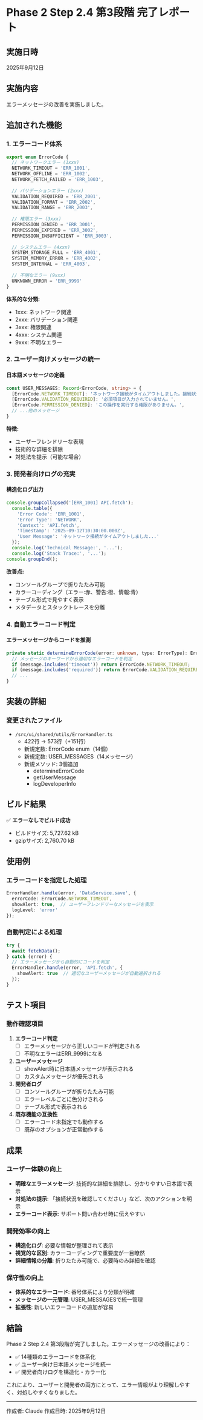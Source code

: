 # Phase 2 Step 2.4 第3段階 完了レポート

## 実施日時
2025年9月12日

## 実施内容
エラーメッセージの改善を実施しました。

## 追加された機能

### 1. エラーコード体系
```typescript
export enum ErrorCode {
  // ネットワークエラー (1xxx)
  NETWORK_TIMEOUT = 'ERR_1001',
  NETWORK_OFFLINE = 'ERR_1002',
  NETWORK_FETCH_FAILED = 'ERR_1003',
  
  // バリデーションエラー (2xxx)
  VALIDATION_REQUIRED = 'ERR_2001',
  VALIDATION_FORMAT = 'ERR_2002',
  VALIDATION_RANGE = 'ERR_2003',
  
  // 権限エラー (3xxx)
  PERMISSION_DENIED = 'ERR_3001',
  PERMISSION_EXPIRED = 'ERR_3002',
  PERMISSION_INSUFFICIENT = 'ERR_3003',
  
  // システムエラー (4xxx)
  SYSTEM_STORAGE_FULL = 'ERR_4001',
  SYSTEM_MEMORY_ERROR = 'ERR_4002',
  SYSTEM_INTERNAL = 'ERR_4003',
  
  // 不明なエラー (9xxx)
  UNKNOWN_ERROR = 'ERR_9999'
}
```

**体系的な分類:**
- 1xxx: ネットワーク関連
- 2xxx: バリデーション関連
- 3xxx: 権限関連
- 4xxx: システム関連
- 9xxx: 不明なエラー

### 2. ユーザー向けメッセージの統一

#### 日本語メッセージの定義
```typescript
const USER_MESSAGES: Record<ErrorCode, string> = {
  [ErrorCode.NETWORK_TIMEOUT]: 'ネットワーク接続がタイムアウトしました。接続状況を確認してください。',
  [ErrorCode.VALIDATION_REQUIRED]: '必須項目が入力されていません。',
  [ErrorCode.PERMISSION_DENIED]: 'この操作を実行する権限がありません。',
  // ...他のメッセージ
}
```

**特徴:**
- ユーザーフレンドリーな表現
- 技術的な詳細を排除
- 対処法を提示（可能な場合）

### 3. 開発者向けログの充実

#### 構造化ログ出力
```typescript
console.groupCollapsed('[ERR_1001] API.fetch');
  console.table({
    'Error Code': 'ERR_1001',
    'Error Type': 'NETWORK',
    'Context': 'API.fetch',
    'Timestamp': '2025-09-12T10:30:00.000Z',
    'User Message': 'ネットワーク接続がタイムアウトしました...'
  });
  console.log('Technical Message:', '...');
  console.log('Stack Trace:', '...');
console.groupEnd();
```

**改善点:**
- コンソールグループで折りたたみ可能
- カラーコーディング（エラー:赤、警告:橙、情報:青）
- テーブル形式で見やすく表示
- メタデータとスタックトレースを分離

### 4. 自動エラーコード判定

#### エラーメッセージからコードを推測
```typescript
private static determineErrorCode(error: unknown, type: ErrorType): ErrorCode {
  // メッセージのキーワードから適切なエラーコードを判定
  if (message.includes('timeout')) return ErrorCode.NETWORK_TIMEOUT;
  if (message.includes('required')) return ErrorCode.VALIDATION_REQUIRED;
  // ...
}
```

## 実装の詳細

### 変更されたファイル
- `/src/ui/shared/utils/ErrorHandler.ts`
  - 422行 → 573行（+151行）
  - 新規定数: ErrorCode enum（14個）
  - 新規定数: USER_MESSAGES（14メッセージ）
  - 新規メソッド: 3個追加
    - determineErrorCode
    - getUserMessage
    - logDeveloperInfo

## ビルド結果
✅ **エラーなしでビルド成功**
- ビルドサイズ: 5,727.62 kB
- gzipサイズ: 2,760.70 kB

## 使用例

### エラーコードを指定した処理
```typescript
ErrorHandler.handle(error, 'DataService.save', {
  errorCode: ErrorCode.NETWORK_TIMEOUT,
  showAlert: true,  // ユーザーフレンドリーなメッセージを表示
  logLevel: 'error'
});
```

### 自動判定による処理
```typescript
try {
  await fetchData();
} catch (error) {
  // エラーメッセージから自動的にコードを判定
  ErrorHandler.handle(error, 'API.fetch', {
    showAlert: true  // 適切なユーザーメッセージが自動選択される
  });
}
```

## テスト項目

### 動作確認項目
1. **エラーコード判定**
   - [ ] エラーメッセージから正しいコードが判定される
   - [ ] 不明なエラーはERR_9999になる

2. **ユーザーメッセージ**
   - [ ] showAlert時に日本語メッセージが表示される
   - [ ] カスタムメッセージが優先される

3. **開発者ログ**
   - [ ] コンソールグループが折りたたみ可能
   - [ ] エラーレベルごとに色分けされる
   - [ ] テーブル形式で表示される

4. **既存機能の互換性**
   - [ ] エラーコード未指定でも動作する
   - [ ] 既存のオプションが正常動作する

## 成果

### ユーザー体験の向上
- **明確なエラーメッセージ**: 技術的な詳細を排除し、分かりやすい日本語で表示
- **対処法の提示**: 「接続状況を確認してください」など、次のアクションを明示
- **エラーコード表示**: サポート問い合わせ時に伝えやすい

### 開発効率の向上
- **構造化ログ**: 必要な情報が整理されて表示
- **視覚的な区別**: カラーコーディングで重要度が一目瞭然
- **詳細情報の分離**: 折りたたみ可能で、必要時のみ詳細を確認

### 保守性の向上
- **体系的なエラーコード**: 番号体系により分類が明確
- **メッセージの一元管理**: USER_MESSAGESで統一管理
- **拡張性**: 新しいエラーコードの追加が容易

## 結論
Phase 2 Step 2.4 第3段階が完了しました。エラーメッセージの改善により：

- ✅ 14種類のエラーコードを体系化
- ✅ ユーザー向け日本語メッセージを統一
- ✅ 開発者向けログを構造化・カラー化

これにより、ユーザーと開発者の両方にとって、エラー情報がより理解しやすく、対処しやすくなりました。

---
作成者: Claude
作成日時: 2025年9月12日